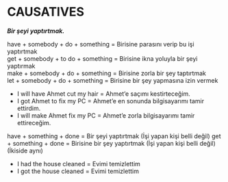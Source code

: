 # CAUSATIVES

***Bir şeyi yaptırtmak.***

have + somebody + do + something  = Birisine parasını verip bu işi yaptırtmak <br>
get + somebody + to do + something = Birisine ikna yoluyla bir şeyi yaptırmak <br>
make + somebody + do + something = Birisine zorla bir şey taptırtmak <br>
let + somebody + do + something = Birisine bir şey yapmasına izin vermek <br>

- I will have Ahmet cut my hair = Ahmet’e saçımı kestirteceğim. <br>
- I got Ahmet to fix my PC = Ahmet’e en sonunda bilgisayarımı tamir ettirdim. <br>
- I will make Ahmet fix my PC = Ahmet’e zorla bilgisayarımı tamir ettireceğim. <br>

have + something + done = Bir şeyi yaptırtmak (İşi yapan kişi belli değil)
get  + something + done = Birisine bir şey yaptırtmak (İşi yapan kişi belli değil)
(İkiside aynı)

- I had the house cleaned = Evimi temizlettim
- I got the house cleaned = Evimi temizlettim 

